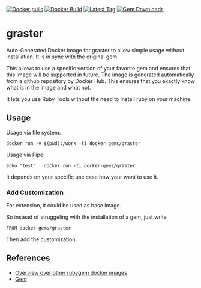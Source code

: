 [![Docker pulls](https://img.shields.io/docker/pulls/rubygem/graster.svg)](https://hub.docker.com/r/rubygem/graster/)
[![Docker Build](https://img.shields.io/docker/automated/rubygem/graster.svg)](https://hub.docker.com/r/rubygem/graster/)
[![Latest Tag](https://img.shields.io/github/tag/docker-rubygem/graster.svg)](https://hub.docker.com/r/rubygem/graster/)
[![Gem Downloads](https://img.shields.io/gem/dt/graster.svg)](https://rubygems.org/gems/graster/)
# graster

Auto-Generated Docker image for graster to allow simple usage without installation.
It is in sync with the original gem.

This allows to use a specific version of your favorite gem and ensures that this image will be supported in future.
The image is generated automatically from a github repository by Docker Hub.
This ensures that you exactly know what is in the image and what not.

It lets you use Ruby Tools without the need to install ruby on your machine.

## Usage

Usage via file system:

`docker run -v $(pwd):/work -ti docker-gems/graster`

Usage via Pipe:

`echo "test" | docker run -ti docker-gems/graster`

It depends on your specific use case how your want to use it.

### Add Customization

For extension, it could be used as base image.

So instead of struggeling with the installation of a gem, just write

`FROM docker-gems/graster`

Then add the customization.

## References

 - [Overview over other rubygem docker images](https://github.com/thinkbot/docker-rubygem)
 - [Gem](https://rubygems.org/gems/graster/)
